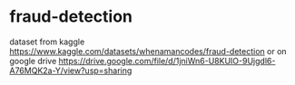 # fraud-detection
dataset from kaggle
https://www.kaggle.com/datasets/whenamancodes/fraud-detection
or on google drive
https://drive.google.com/file/d/1jniWn6-U8KUIO-9Ujgdl6-A76MQK2a-Y/view?usp=sharing
